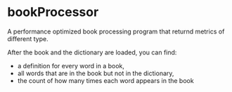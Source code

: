 # bookProcessor

A performance optimized book processing program that returnd metrics of different type.

After the book and the dictionary are loaded, you can find:
- a definition for every word in a book, 
- all words that are in the book but not in the dictionary,
- the count of how many times each word appears in the book
